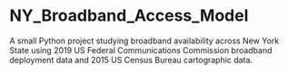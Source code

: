 # NY_Broadband_Access_Model
A small Python project studying broadband availability across New York State using 2019 US Federal Communications Commission broadband deployment data and 2015 US Census Bureau cartographic data.
